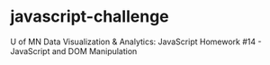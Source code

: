 # javascript-challenge
U of MN Data Visualization &amp; Analytics: JavaScript Homework #14 - JavaScript and DOM Manipulation
